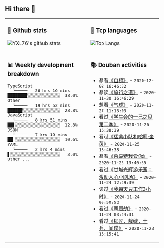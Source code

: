 ## Hi there 👋

<table>
<tr>
<td valign="top" width="54%">

### 🔭 Github stats

![YXL76's github stats](https://github-readme-stats.yxl76.vercel.app/api?username=YXL76&count_private=true&show_icons=true&theme=tokyonight)

</td>

<td valign="top" width="46%">

### 🌱 Top languages

![Top Langs](https://github-readme-stats.yxl76.vercel.app/api/top-langs/?username=YXL76&layout=compact&theme=tokyonight)

</td>
</tr>
<tr>
<td valign="top" width="54%">

### 📊 Weekly development breakdown

```text
TypeScript
  └─────   26 hrs 16 mins ███████▉░░░░░░░░░░░░░  38.0%
Other
  └─────   19 hrs 52 mins ██████░░░░░░░░░░░░░░░  28.8%
JavaScript
  └─────   8 hrs 51 mins  ██▋░░░░░░░░░░░░░░░░░░  12.8%
JSON
  └─────   7 hrs 19 mins  ██▏░░░░░░░░░░░░░░░░░░  10.6%
YAML
  └─────   2 hrs 4 mins   ▋░░░░░░░░░░░░░░░░░░░░   3.0%
Other ...
```

</td>
<td valign="top" width="46%">

### 📚 Douban activities

- 想看[《自梳》](http://movie.douban.com/subject/1304648/) - `2020-12-02 16:46:32`
- 想读[《旅行之道》](https://book.douban.com/subject/34434959/) - `2020-11-30 16:46:29`
- 想看[《气球》](http://movie.douban.com/subject/30204413/) - `2020-11-27 11:13:03`
- 看过[《学生会的一己之见 第二季》](http://movie.douban.com/subject/10553108/) - `2020-11-26 16:38:39`
- 看过[《猛禽小队和哈莉·奎茵》](http://movie.douban.com/subject/30160393/) - `2020-11-25 13:46:38`
- 想看[《杀马特我爱你》](http://movie.douban.com/subject/34937935/) - `2020-11-25 13:40:35`
- 看过[《甘城光辉游乐园：激动人心小剧场》](http://movie.douban.com/subject/26297891/) - `2020-11-24 12:19:39`
- 读过[《我每天只工作3小时》](https://book.douban.com/subject/30240074/) - `2020-11-24 05:50:52`
- 看过[《凤凰劫》](http://movie.douban.com/subject/1958178/) - `2020-11-24 03:54:31`
- 看过[《锅匠，裁缝，士兵，间谍》](http://movie.douban.com/subject/3338851/) - `2020-11-23 16:15:41`

</td>
</tr>
</table>

<!--
**YXL76/YXL76** is a ✨ _special_ ✨ repository because its `README.md` (this file) appears on your GitHub profile.

Here are some ideas to get you started:

- 🔭 I’m currently working on ...
- 🌱 I’m currently learning ...
- 👯 I’m looking to collaborate on ...
- 🤔 I’m looking for help with ...
- 💬 Ask me about ...
- 📫 How to reach me: ...
- 😄 Pronouns: ...
- ⚡ Fun fact: ...
-->
